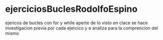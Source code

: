 # ejerciciosBuclesRodolfoEspino
ejericos de bucles con for y while
aperte de lo visto en clace se hace investigacion previa por cada ejercico y e analiza para la comprencion del mismo